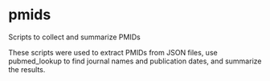 # pmids
Scripts to collect and summarize PMIDs

These scripts were used to extract PMIDs from JSON files, use pubmed_lookup to find journal names and publication dates, and summarize the results.
